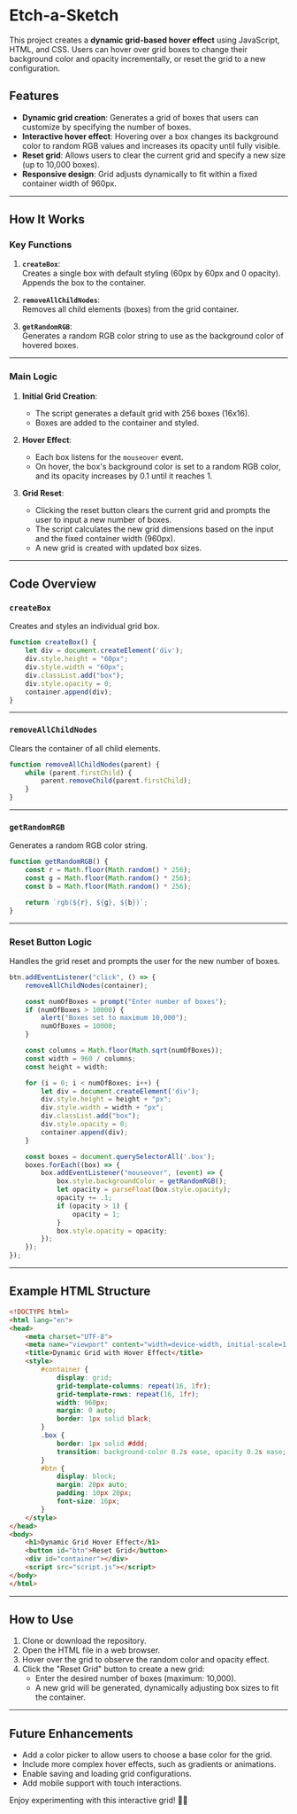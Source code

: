 # Etch-a-Sketch
This project creates a **dynamic grid-based hover effect** using JavaScript, HTML, and CSS. Users can hover over grid boxes to change their background color and opacity incrementally, or reset the grid to a new configuration.

## Features

- **Dynamic grid creation**: Generates a grid of boxes that users can customize by specifying the number of boxes.
- **Interactive hover effect**: Hovering over a box changes its background color to random RGB values and increases its opacity until fully visible.
- **Reset grid**: Allows users to clear the current grid and specify a new size (up to 10,000 boxes).
- **Responsive design**: Grid adjusts dynamically to fit within a fixed container width of 960px.

---

## How It Works

### Key Functions

1. **`createBox`**:  
   Creates a single box with default styling (60px by 60px and 0 opacity).  
   Appends the box to the container.

2. **`removeAllChildNodes`**:  
   Removes all child elements (boxes) from the grid container.

3. **`getRandomRGB`**:  
   Generates a random RGB color string to use as the background color of hovered boxes.

---

### Main Logic

1. **Initial Grid Creation**:  
   - The script generates a default grid with 256 boxes (16x16).
   - Boxes are added to the container and styled.

2. **Hover Effect**:  
   - Each box listens for the `mouseover` event.
   - On hover, the box's background color is set to a random RGB color, and its opacity increases by 0.1 until it reaches 1.

3. **Grid Reset**:  
   - Clicking the reset button clears the current grid and prompts the user to input a new number of boxes.  
   - The script calculates the new grid dimensions based on the input and the fixed container width (960px).  
   - A new grid is created with updated box sizes.

---

## Code Overview

### `createBox`

Creates and styles an individual grid box.

```javascript
function createBox() {
    let div = document.createElement('div');
    div.style.height = "60px";
    div.style.width = "60px";
    div.classList.add("box");
    div.style.opacity = 0;
    container.append(div);
}
```

---

### `removeAllChildNodes`

Clears the container of all child elements.

```javascript
function removeAllChildNodes(parent) {
    while (parent.firstChild) {
        parent.removeChild(parent.firstChild);
    }
}
```

---

### `getRandomRGB`

Generates a random RGB color string.

```javascript
function getRandomRGB() {
    const r = Math.floor(Math.random() * 256);
    const g = Math.floor(Math.random() * 256);
    const b = Math.floor(Math.random() * 256);

    return `rgb(${r}, ${g}, ${b})`;
}
```

---

### Reset Button Logic

Handles the grid reset and prompts the user for the new number of boxes.

```javascript
btn.addEventListener("click", () => {
    removeAllChildNodes(container);

    const numOfBoxes = prompt("Enter number of boxes");
    if (numOfBoxes > 10000) {
        alert("Boxes set to maximum 10,000");
        numOfBoxes = 10000;
    }

    const columns = Math.floor(Math.sqrt(numOfBoxes));
    const width = 960 / columns;
    const height = width;

    for (i = 0; i < numOfBoxes; i++) {
        let div = document.createElement('div');
        div.style.height = height + "px";
        div.style.width = width + "px";
        div.classList.add("box");
        div.style.opacity = 0;
        container.append(div);
    }

    const boxes = document.querySelectorAll('.box');
    boxes.forEach((box) => {
        box.addEventListener("mouseover", (event) => {
            box.style.backgroundColor = getRandomRGB();
            let opacity = parseFloat(box.style.opacity);
            opacity += .1;
            if (opacity > 1) {
                opacity = 1;
            }
            box.style.opacity = opacity;
        });
    });
});
```

---

## Example HTML Structure

```html
<!DOCTYPE html>
<html lang="en">
<head>
    <meta charset="UTF-8">
    <meta name="viewport" content="width=device-width, initial-scale=1.0">
    <title>Dynamic Grid with Hover Effect</title>
    <style>
        #container {
            display: grid;
            grid-template-columns: repeat(16, 1fr);
            grid-template-rows: repeat(16, 1fr);
            width: 960px;
            margin: 0 auto;
            border: 1px solid black;
        }
        .box {
            border: 1px solid #ddd;
            transition: background-color 0.2s ease, opacity 0.2s ease;
        }
        #btn {
            display: block;
            margin: 20px auto;
            padding: 10px 20px;
            font-size: 16px;
        }
    </style>
</head>
<body>
    <h1>Dynamic Grid Hover Effect</h1>
    <button id="btn">Reset Grid</button>
    <div id="container"></div>
    <script src="script.js"></script>
</body>
</html>
```

---

## How to Use

1. Clone or download the repository.
2. Open the HTML file in a web browser.
3. Hover over the grid to observe the random color and opacity effect.
4. Click the "Reset Grid" button to create a new grid:
   - Enter the desired number of boxes (maximum: 10,000).
   - A new grid will be generated, dynamically adjusting box sizes to fit the container.

---

## Future Enhancements

- Add a color picker to allow users to choose a base color for the grid.
- Include more complex hover effects, such as gradients or animations.
- Enable saving and loading grid configurations.
- Add mobile support with touch interactions.

Enjoy experimenting with this interactive grid! 🎨✨
